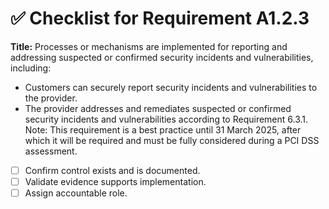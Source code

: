 # ✅ Checklist for Requirement A1.2.3

**Title:** Processes or mechanisms are implemented for reporting and addressing suspected or confirmed security incidents and vulnerabilities, including:
- Customers can securely report security incidents and vulnerabilities to the provider. 
- The provider addresses and remediates suspected or confirmed security incidents and vulnerabilities according to Requirement 6.3.1. Note: This requirement is a best practice until 31 March 2025, after which it will be required and must be fully considered during a PCI DSS assessment.

- [ ] Confirm control exists and is documented.
- [ ] Validate evidence supports implementation.
- [ ] Assign accountable role.
